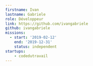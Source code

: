 ```yaml
---
firstname: Ivan
lastname: Gabriele
role: Développeur
link: https://github.com/ivangabriele
github: ivangabriele
missions:
  - start: '2019-02-12'
    end: '2019-12-31'
    status: independent
startups:
    - codedutravail
---
```

